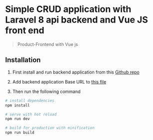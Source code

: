 # Simple CRUD application with Laravel 8 api backend and Vue JS front end

> Product-Frontend with Vue js

## Installation

1. First install and run backend application from this [Github repo](https://github.com/nazmulcse/product-backend)

2. Add backend application Base URL to [this file](https://github.com/nazmulcse/products-frontend/blob/master/src/components/Constant.vue)

3. Then run the following command

``` bash
# install dependencies
npm install

# serve with hot reload
npm run dev

# build for production with minification
npm run build
```

